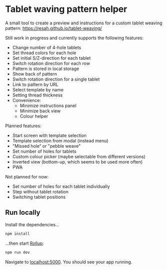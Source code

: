 # Tablet waving pattern helper

A small tool to create a preview and instructions for a custom tablet weaving pattern: https://resah.github.io/tablet-weaving/

Still work in progress and currently supports the following features:

* Change number of 4-hole tablets
* Set thread colors for each hole
* Set initial S/Z-direction for each tablet
* Switch rotation direction for each row
* Pattern is stored in local storage
* Show back of pattern
* Switch rotation direction for a single tablet
* Link to pattern by URL
* Select template by name
* Setting thread thickness
* Convenience:
  * Minimize instructions panel
  * Minimize back view
  * Colour helper

Planned features:
* Start screen with template selection
* Template selection from modal (instead menu)
* "Missed hole“ or "pebble weave"
* Set number of holes for tablets
* Custom colour picker (maybe selectable from different versions)
* Inverted view (bottom-up, which seems to be used more often)
* PWA

Not planned for now:
* Set number of holes for each tablet individually
* Step without tablet rotation
* Switching tablet positions


## Run locally

Install the dependencies...

```bash
npm install
```

...then start [Rollup](https://rollupjs.org):

```bash
npm run dev
```

Navigate to [localhost:5000](http://localhost:5000). You should see your app running.
